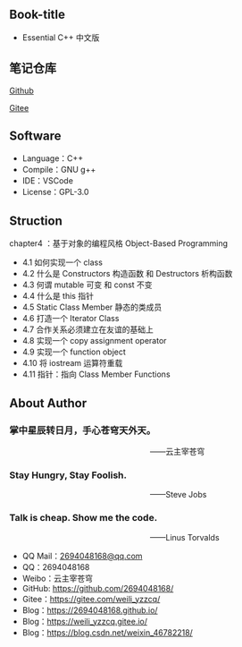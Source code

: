 ## Book-title
- Essential C++ 中文版

## 笔记仓库
[Github](git@github.com:2694048168/C-LanguageProjectCombat.git)


[Gitee](git@gitee.com:weili_yzzcq/C-LanguageProjectCombat.git)

## Software
- Language：C++
- Compile：GNU g++
- IDE：VSCode
- License：GPL-3.0

## Struction
chapter4 ：基于对象的编程风格 Object-Based Programming
- 4.1 如何实现一个 class
- 4.2 什么是 Constructors 构造函数 和 Destructors 析构函数
- 4.3 何谓 mutable 可变 和 const 不变
- 4.4 什么是 this 指针
- 4.5 Static Class Member 静态的类成员
- 4.6 打造一个 Iterator Class
- 4.7 合作关系必须建立在友谊的基础上
- 4.8 实现一个 copy assignment operator
- 4.9 实现一个 function object
- 4.10 将 iostream 运算符重载
- 4.11 指针：指向 Class Member Functions

## About Author

### 掌中星辰转日月，手心苍穹天外天。
&emsp;&emsp;&emsp;&emsp;&emsp;&emsp;&emsp;&emsp;&emsp;&emsp;&emsp;&emsp;&emsp;&emsp;&emsp;&emsp;&emsp;&emsp;——云主宰苍穹

### Stay Hungry, Stay Foolish.
&emsp;&emsp;&emsp;&emsp;&emsp;&emsp;&emsp;&emsp;&emsp;&emsp;&emsp;&emsp;&emsp;&emsp;&emsp;&emsp;&emsp;&emsp;——Steve Jobs

### Talk is cheap. Show me the code.
&emsp;&emsp;&emsp;&emsp;&emsp;&emsp;&emsp;&emsp;&emsp;&emsp;&emsp;&emsp;&emsp;&emsp;&emsp;&emsp;&emsp;&emsp;——Linus Torvalds

- QQ Mail：2694048168@qq.com
- QQ：2694048168
- Weibo：云主宰苍穹
- GitHub: https://github.com/2694048168/
- Gitee：https://gitee.com/weili_yzzcq/
- Blog：https://2694048168.github.io/
- Blog：https://weili_yzzcq.gitee.io/ 
- Blog：https://blog.csdn.net/weixin_46782218/

